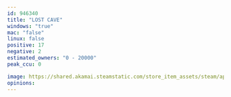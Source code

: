 ```yaml
---
id: 946340
title: "LOST CAVE"
windows: "true"
mac: "false"
linux: false
positive: 17
negative: 2
estimated_owners: "0 - 20000"
peak_ccu: 0

image: https://shared.akamai.steamstatic.com/store_item_assets/steam/apps/946340/header.jpg?t=1543946191
opinions:
---
```

